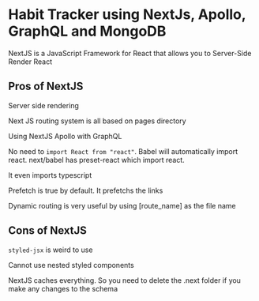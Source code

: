 # Habit Tracker using NextJs, Apollo, GraphQL and MongoDB

NextJS is a JavaScript Framework for React that allows you to Server-Side Render React

## Pros of NextJS

Server side rendering

Next JS routing system is all based on pages directory

Using NextJS Apollo with GraphQL

No need to `import React from "react"`. Babel will automatically import react. next/babel has preset-react which import react.

It even imports typescript

Prefetch is true by default. It prefetchs the links

Dynamic routing is very useful by using [route_name] as the file name

## Cons of NextJS

`styled-jsx` is weird to use

Cannot use nested styled components

NextJS caches everything. So you need to delete the .next folder if you make any changes to the schema
